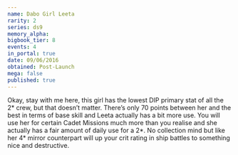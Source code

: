 ```yaml
---
name: Dabo Girl Leeta
rarity: 2
series: ds9
memory_alpha:
bigbook_tier: 8
events: 4
in_portal: true
date: 09/06/2016
obtained: Post-Launch
mega: false
published: true
---
```


Okay, stay with me here, this girl has the lowest DIP primary stat of all the 2* crew, but that doesn’t matter. There’s only 70 points between her and the best in terms of base skill and Leeta actually has a bit more use. You will use her for certain Cadet Missions much more than you realise and she actually has a fair amount of daily use for a 2*. No collection mind but like her 4* mirror counterpart will up your crit rating in ship battles to something nice and destructive.

